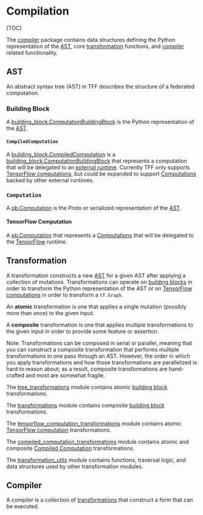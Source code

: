 # Compilation

[TOC]

The
[compiler](https://github.com/tensorflow/federated/blob/main/tensorflow_federated/python/core/impl/compiler)
package contains data structures defining the Python representation of the
[AST](#ast), core [transformation](#transformation) functions, and
[compiler](#compiler) related functionality.

## AST

An abstract syntax tree (AST) in TFF describes the structure of a federated
computation.

### Building Block

A
[building_block.ComputationBuildingBlock](https://github.com/tensorflow/federated/blob/main/tensorflow_federated/python/core/impl/compiler/building_blocks.py)
is the Python representation of the [AST](#ast).

#### `CompiledComputation`

A
[building_block.CompiledComputation](https://github.com/tensorflow/federated/blob/main/tensorflow_federated/python/core/impl/compiler/building_blocks.py)
is a
[building_block.ComputationBuildingBlock](https://github.com/tensorflow/federated/blob/main/tensorflow_federated/python/core/impl/compiler/building_blocks.py)
that represents a computation that will be delegated to an
[external runtime](execution.md#external-runtime). Currently TFF only supports
[TensorFlow computations](#tensorFlow-computation), but could be expanded to
support [Computations](#computation) backed by other external runtimes.

### `Computation`

A
[pb.Computation](https://github.com/tensorflow/federated/blob/main/tensorflow_federated/proto/v0/computation.proto)
is the Proto or serialized representation of the [AST](#ast).

#### TensorFlow Computation

A
[pb.Computation](https://github.com/tensorflow/federated/blob/main/tensorflow_federated/proto/v0/computation.proto)
that represents a [Computations](#computation) that will be delegated to the
[TensorFlow](execution.md#tensorflow) runtime.

## Transformation

A transformation constructs a new [AST](#ast) for a given AST after applying a
collection of mutations. Transformations can operate on
[building blocks](#building-block) in order to transform the Python
representation of the AST or on
[TensorFlow computations](#tensorFlow-computation) in order to transform a
`tf.Graph`.

An **atomic** transformation is one that applies a single mutation (possibly
more than once) to the given input.

A **composite** transformation is one that applies multiple transformations to
the given input in order to provide some feature or assertion.

Note: Transformations can be composed in serial or parallel, meaning that you
can construct a composite transformation that performs multiple transformations
in one pass through an AST. However, the order in which you apply
transformations and how those transformations are parallelized is hard to reason
about; as a result, composite transformations are hand-crafted and most are
somewhat fragile.

The
[tree_transformations](https://github.com/tensorflow/federated/blob/main/tensorflow_federated/python/core/impl/compiler/tree_transformations.py)
module contains atomic [building block](#building-block) transformations.

The
[transformations](https://github.com/tensorflow/federated/blob/main/tensorflow_federated/python/core/impl/compiler/transformations.py)
module contains composite [building block](#building-block) transformations.

The
[tensorflow_computation_transformations](https://github.com/tensorflow/federated/blob/main/tensorflow_federated/python/core/impl/compiler/tensorflow_computation_transformations.py)
module contains atomic [TensorFlow computation](#tensorflow-computation)
transformations.

The
[compiled_computation_transformations](https://github.com/tensorflow/federated/blob/main/tensorflow_federated/python/core/impl/compiler/compiled_computation_transformations.py)
module contains atomic and composite
[Compiled Computation](#compiled-computation) transformations.

The
[transformation_utils](https://github.com/tensorflow/federated/blob/main/tensorflow_federated/python/core/impl/compiler/transformation_utils.py)
module contains functions, traversal logic, and data structures used by other
transformation modules.

## Compiler

A compiler is a collection of [transformations](#transformation) that construct
a form that can be executed.
